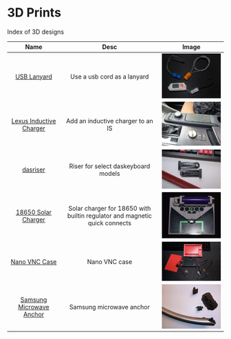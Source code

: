 # 3D Prints

Index of 3D designs 

| Name | Desc | Image | 
| :---: | :---: | :---: | 
| [USB Lanyard](./USB_Lanyard/README.md) | Use a usb cord as a lanyard | <img src="./USB_Lanyard/images/1.jpg" width=340/> |
| [Lexus Inductive Charger](./IS300_Inductive_Charger/README.md) | Add an inductive charger to an IS | <img src="./IS300_Inductive_Charger/images/Final.jpg" width=340 /> | 
| [dasriser](./dasriser/README.md) | Riser for select daskeyboard models | <img src="./dasriser/images/riser.jpg" width=320/> | 
| [18650 Solar Charger](./18650_Solar_Charger/README.md) | Solar charger for 18650 with builtin regulator and magnetic quick connects | <img src="./18650_Solar_Charger/images/assembled.jpg" width=340/> | 
| [Nano VNC Case](./Nano_VNA/README.md) | Nano VNC case | <img src="./Nano_VNA/images/Contents.jpg" width=320/> |
| [Samsung Microwave Anchor](./Samsung_Microwave_Anchor/README.md) | Samsung microwave anchor | <img src="./Samsung_Microwave_Anchor/images/handle.jpg" width=340/> | 

